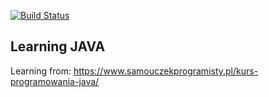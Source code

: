 [![Build Status](https://travis-ci.org/majkel84/Learning_Java_SP.svg?branch=master)](https://travis-ci.org/majkel84/Learning_Java_SP)

## Learning JAVA

Learning from: https://www.samouczekprogramisty.pl/kurs-programowania-java/

